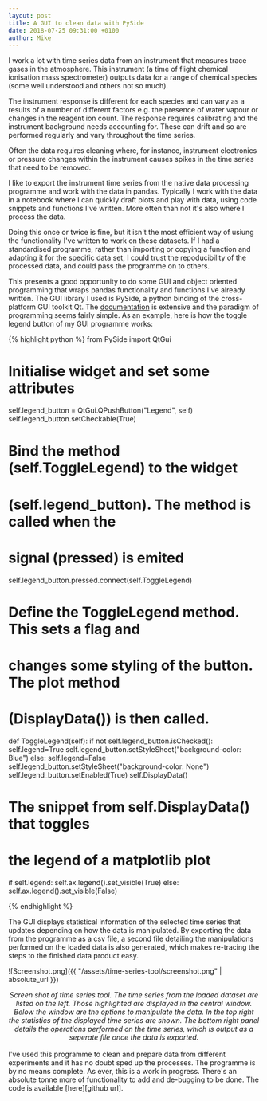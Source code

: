```yaml
---
layout: post
title: A GUI to clean data with PySide
date: 2018-07-25 09:31:00 +0100
author: Mike
---
```


I work a lot with time series data from an instrument that measures trace gases in the atmosphere. This instrument (a time of flight chemical ionisation mass spectrometer) outputs data for a range of chemical species (some well understood and others not so much).

The instrument response is different for each species and can vary as a results of a number of different factors e.g. the presence of water vapour or changes in the reagent ion count. The response requires calibrating and the instrument background needs accounting for. These can drift and so are performed regularly and vary throughout the time series.

Often the data requires cleaning where, for instance, instrument electronics or pressure changes within the instrument causes spikes in the time series that need to be removed.

I like to export the instrument time series from the native data processing programme and work with the data in pandas. Typically I work with the data in a notebook where I can quickly draft plots and play with data, using code snippets and functions I've written. More often than not it's also where I process the data.

Doing this once or twice is fine, but it isn't the most efficient way of usiung the functionality I've written to work on these datasets. If I had a standardised programme, rather than importing or copying a function and adapting it for the specific data set, I could trust the repoducibility of the processed data, and could pass the programme on to others.

This presents a good opportunity to do some GUI and object oriented programming that wraps pandas functionality and functions I've already written. The GUI library I used is PySide, a python binding of the cross-platform GUI toolkit Qt. The [documentation][docs] is extensive and the paradigm of programming seems fairly simple. As an example, here is how the toggle legend button of my GUI programme works:

{% highlight python %}
from PySide import QtGui

# Initialise widget and set some attributes
self.legend_button = QtGui.QPushButton("Legend", self)
self.legend_button.setCheckable(True) 

# Bind the method (self.ToggleLegend) to the widget 
# (self.legend_button). The method is called when the 
# signal (pressed) is emited 
self.legend_button.pressed.connect(self.ToggleLegend)

# Define the ToggleLegend method. This sets a flag and 
# changes some styling of the button. The plot method 
# (DisplayData()) is then called.
def ToggleLegend(self):
    if not self.legend_button.isChecked():
        self.legend=True
        self.legend_button.setStyleSheet("background-color: Blue")
    else:
        self.legend=False
        self.legend_button.setStyleSheet("background-color: None")
        self.legend_button.setEnabled(True)
    self.DisplayData()

# The snippet from self.DisplayData() that toggles
# the legend of a matplotlib plot
if self.legend:
    self.ax.legend().set_visible(True)
else:
    self.ax.legend().set_visible(False)

{% endhighlight %}

The GUI displays statistical information of the selected time series that updates depending on how the data is manipulated. By exporting the data from the programme as a csv file, a second file detailing the manipulations performed on the loaded data is also generated, which makes re-tracing the steps to the finished data product easy.


![Screenshot.png]({{ "/assets/time-series-tool/screenshot.png" | absolute_url }})
<div style="text-align:center"><i>Screen shot of time series tool. The time series from the loaded dataset are listed on the left. Those highlighted are displayed in the central window. Below the window are the options to manipulate the data. In the top right the statistics of the displayed time series are shown. The bottom right panel details the operations performed on the time series, which is output as a seperate file once the data is exported.</i></div>
<br>
I've used this programme to clean and prepare data from different experiments and it has no doubt sped up the processes. The programme is by no means complete. As ever, this is a work in progress. There's an absolute tonne more of functionality to add and de-bugging to be done. The code is available [here][github url].


[docs]: http://pyside.github.io/docs/pyside/index.html
[github url]: https://github.com/Mbex/time_series_tool